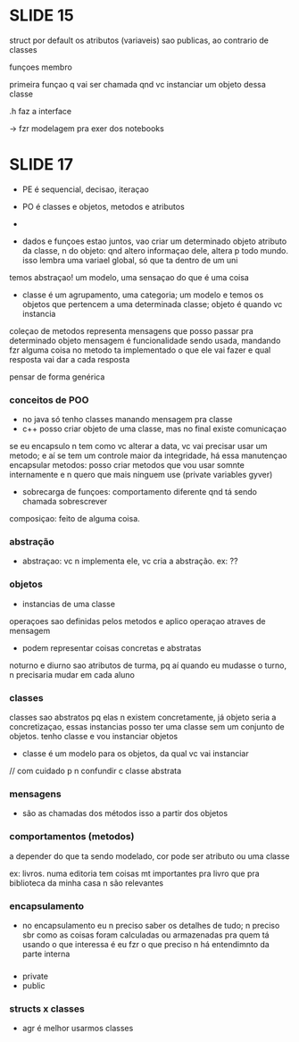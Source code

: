 # SLIDE 15

struct por default os atributos (variaveis) sao publicas, ao contrario de classes

funçoes membro


primeira funçao q vai ser chamada qnd vc instanciar um objeto dessa classe

.h faz a interface

-> fzr modelagem pra exer dos notebooks


# SLIDE 17

- PE é sequencial, decisao, iteraçao
- PO é classes e objetos, metodos e atributos

-
- dados e funçoes estao juntos, vao criar um determinado objeto
atributo da classe, n do objeto: qnd altero informaçao dele, altera p todo mundo. isso lembra uma variael global, só que ta dentro de um uni

temos abstraçao! um modelo, uma sensaçao do que é uma coisa

- classe é um agrupamento, uma categoria; um modelo
e temos os objetos que pertencem a uma determinada classe; objeto é quando vc instancia

coleçao de metodos representa mensagens que posso passar pra determinado objeto
mensagem é funcionalidade sendo usada, mandando fzr alguma coisa
no metodo ta implementado o que ele vai fazer e qual resposta vai dar a cada resposta

pensar de forma genérica

### conceitos de POO

- no java só tenho classes manando mensagem pra classe
- c++ posso criar objeto de uma classe, 
mas no final existe comunicaçao

se eu encapsulo n tem como vc alterar a data, vc vai precisar usar um metodo; e aí se tem um controle maior da integridade, há essa manutençao
encapsular metodos: posso criar metodos que vou usar somnte internamente e n quero que mais ninguem use (private variables gyver)

- sobrecarga de funçoes: comportamento diferente qnd tá sendo chamada
sobrescrever

composiçao: feito de alguma coisa.

### abstração 

- abstraçao: vc n implementa ele, vc cria a abstração. ex: 
??

### objetos

- instancias de uma classe

operaçoes sao definidas pelos metodos
e aplico operaçao atraves de mensagem

- podem representar coisas concretas e abstratas

noturno e diurno sao atributos de turma, pq aí quando eu mudasse o turno, n precisaria mudar em cada aluno


### classes

classes sao abstratos pq elas n existem concretamente, já objeto seria a concretizaçao, essas instancias
posso ter uma classe sem um conjunto de objetos. tenho classe e vou instanciar objetos
- classe é um modelo para os objetos, da qual vc vai instanciar

// com cuidado p n confundir c classe abstrata

### mensagens

- são as chamadas dos métodos
isso a partir dos objetos

### comportamentos (metodos)

a depender do que ta sendo modelado, cor pode ser atributo ou uma classe

ex: livros. numa editoria tem coisas mt importantes pra livro que pra biblioteca da minha casa n são relevantes

### encapsulamento

- no encapsulamento eu n preciso saber os detalhes de tudo; n preciso sbr como as coisas foram calculadas ou armazenadas
pra quem tá usando o que interessa é eu fzr o que preciso
n há entendimnto da parte interna

### 

- private
- public

### structs x classes

- agr é melhor usarmos classes
